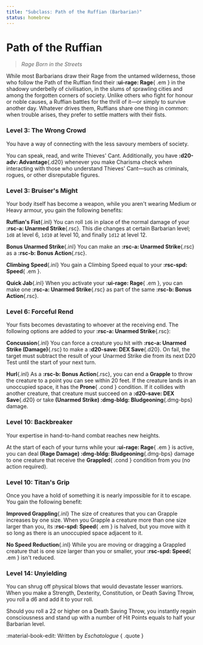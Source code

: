 ```yaml
---
title: "Subclass: Path of the Ruffian (Barbarian)"
status: homebrew
---
```


<p style="display:none">
Rage Born in the Streets
</p>

# Path of the Ruffian

> *Rage Born in the Streets*

While most Barbarians draw their Rage from the untamed wilderness, those who follow the Path of the Ruffian find their **:ui-rage: Rage**{ .em } in the shadowy underbelly of civilisation, in the slums of sprawling cities and among the forgotten corners of society. Unlike others who fight for honour or noble causes, a Ruffian battles for the thrill of it—or simply to survive another day. Whatever drives them, Ruffians share one thing in common: when trouble arises, they prefer to settle matters with their fists.

### Level 3: The Wrong Crowd

You have a way of connecting with the less savoury members of society. 

You can speak, read, and write Thieves' Cant. Additionally, you have **:d20-adv: Advantage**{.d20} whenever you make Charisma check when interacting with those who understand Thieves' Cant—such as criminals, rogues, or other disreputable figures.

### Level 3: Bruiser's Might

Your body itself has become a weapon, while you aren't wearing Medium or Heavy armour, you gain the following benefits:

**Ruffian's Fist**{.inl} You can roll `1d6` in place of the normal damage of your **:rsc-a: Unarmed Strike**{.rsc}. This die changes at certain Barbarian level; `1d8` at level 6, `1d10` at level 10, and finally `1d12` at level 12.

**Bonus Unarmed Strike**{.inl} You can make an **:rsc-a: Unarmed Strike**{.rsc} as a **:rsc-b: Bonus Action**{.rsc}.

**Climbing Speed**{.inl} You gain a Climbing Speed equal to your **:rsc-spd: Speed**{ .em }.

**Quick Jab**{.inl} When you activate your **:ui-rage: Rage**{ .em }, you can make one **:rsc-a: Unarmed Strike**{.rsc} as part of the same **:rsc-b: Bonus Action**{.rsc}.

### Level 6: Forceful Rend

Your fists becomes devastating to whoever at the receiving end. The following options are added to your **:rsc-a: Unarmed Strike**{.rsc}:

**Concussion**{.inl} You can force a creature you hit with **:rsc-a: Unarmed Strike (Damage)**{.rsc} to make a **:d20-save: DEX Save**{.d20}. On fail, the target must subtract the result of your Unarmed Strike die from its next D20 Test until the start of your next turn.

**Hurl**{.inl} As a **:rsc-b: Bonus Action**{.rsc}, you can end a **Grapple** to throw the creature to a point you can see within 20 feet. If the creature lands in an unoccupied space, it has the **Prone**{ .cond } condition. If it collides with another creature, that creature must succeed on a **:d20-save: DEX Save**{.d20} or take **(Unarmed Strike) :dmg-bldg: Bludgeoning**{.dmg-bps} damage.

### Level 10: Backbreaker

Your expertise in hand-to-hand combat reaches new heights. 

At the start of each of your turns while your **:ui-rage: Rage**{ .em } is active, you can deal **(Rage Damage) :dmg-bldg: Bludgeoning**{.dmg-bps} damage to one creature that receive the **Grappled**{ .cond } condition from you (no action required).

### Level 10: Titan's Grip

Once you have a hold of something it is nearly impossible for it to escape. You gain the following benefit:

**Improved Grappling**{.inl} The size of creatures that you can Grapple increases by one size. When you Grapple a creature more than one size larger than you, its **:rsc-spd: Speed**{ .em } is halved, but you move with it so long as there is an unoccupied space adjacent to it.

**No Speed Reduction**{.inl} While you are moving or dragging a Grappled creature that is one size larger than you or smaller, your **:rsc-spd: Speed**{ .em } isn't reduced.

### Level 14: Unyielding

You can shrug off physical blows that would devastate lesser warriors. When you make a Strength, Dexterity, Constitution, or Death Saving Throw, you roll a d6 and add it to your roll.

Should you roll a 22 or higher on a Death Saving Throw, you instantly regain consciousness and stand up with a number of Hit Points equals to half your Barbarian level.

:material-book-edit: Written by *Eschatologue*
{ .quote }
